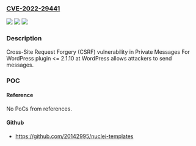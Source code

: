 ### [CVE-2022-29441](https://cve.mitre.org/cgi-bin/cvename.cgi?name=CVE-2022-29441)
![](https://img.shields.io/static/v1?label=Product&message=Private%20Messages%20For%20WordPress%20(WordPress%20plugin)&color=blue)
![](https://img.shields.io/static/v1?label=Version&message=%3C%3D%202.1.10%3C%3D%202.1.10%20&color=brighgreen)
![](https://img.shields.io/static/v1?label=Vulnerability&message=CWE-352%20Cross-Site%20Request%20Forgery%20(CSRF)&color=brighgreen)

### Description

Cross-Site Request Forgery (CSRF) vulnerability in Private Messages For WordPress plugin <= 2.1.10 at WordPress allows attackers to send messages.

### POC

#### Reference
No PoCs from references.

#### Github
- https://github.com/20142995/nuclei-templates

